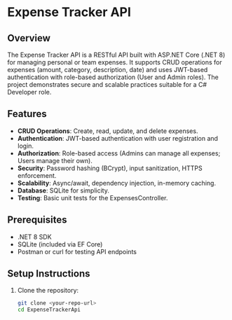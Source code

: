 # Expense Tracker API

## Overview
The Expense Tracker API is a RESTful API built with ASP.NET Core (.NET 8) for managing personal or team expenses. It supports CRUD operations for expenses (amount, category, description, date) and uses JWT-based authentication with role-based authorization (User and Admin roles). The project demonstrates secure and scalable practices suitable for a C# Developer role.

## Features
- **CRUD Operations**: Create, read, update, and delete expenses.
- **Authentication**: JWT-based authentication with user registration and login.
- **Authorization**: Role-based access (Admins can manage all expenses; Users manage their own).
- **Security**: Password hashing (BCrypt), input sanitization, HTTPS enforcement.
- **Scalability**: Async/await, dependency injection, in-memory caching.
- **Database**: SQLite for simplicity.
- **Testing**: Basic unit tests for the ExpensesController.

## Prerequisites
- .NET 8 SDK
- SQLite (included via EF Core)
- Postman or curl for testing API endpoints

## Setup Instructions
1. Clone the repository:
   ```bash
   git clone <your-repo-url>
   cd ExpenseTrackerApi